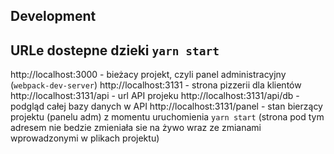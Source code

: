 ## Development

## URLe dostepne dzieki `yarn start`

http://localhost:3000 - bieżacy projekt, czyli panel administracyjny (`webpack-dev-server`)
http://localhost:3131 - strona pizzerii dla klientów
http://localhost:3131/api - url API projeku
http://localhost:3131/api/db - podgląd całej bazy danych w API
http://localhost:3131/panel - stan bierzący projektu (panelu adm) z momentu uruchomienia `yarn start` (strona pod tym adresem nie bedzie zmieniała sie na żywo wraz ze zmianami wprowadzonymi w plikach projektu)